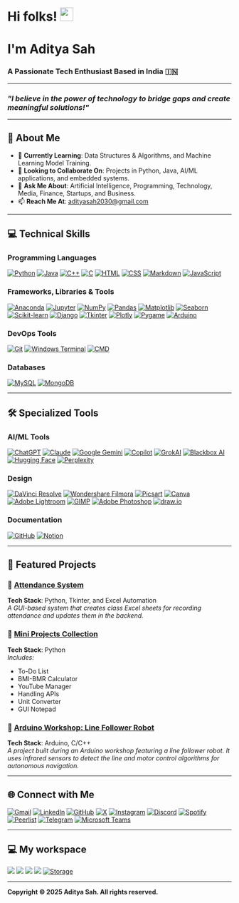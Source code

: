 # Hi folks! <img src="https://media.giphy.com/media/hvRJCLFzcasrR4ia7z/giphy.gif" width="30px"/>
# I'm **Aditya Sah**
### A Passionate Tech Enthusiast Based in India 🇮🇳

---

### *"I believe in the power of technology to bridge gaps and create meaningful solutions!"*

---

## 🚀 About Me
- 🌱 **Currently Learning**: Data Structures & Algorithms, and Machine Learning Model Training.
- 👯 **Looking to Collaborate On**: Projects in Python, Java, AI/ML applications, and embedded systems.
- 💬 **Ask Me About**: Artificial Intelligence, Programming, Technology, Media, Finance, Startups, and Business.
- 📫 **Reach Me At**: [adityasah2030@gmail.com](mailto:adityasah2030@gmail.com)

---

## 💻 Technical Skills

### Programming Languages  
[![Python](https://img.shields.io/badge/Python-3776AB?logo=python&logoColor=fff)](#) [![Java](https://img.shields.io/badge/Java-%23ED8B00.svg?logo=openjdk&logoColor=white)](#) [![C++](https://img.shields.io/badge/C++-%2300599C.svg?logo=c%2B%2B&logoColor=white)](#) [![C](https://img.shields.io/badge/C-00599C?logo=c&logoColor=white)](#) [![HTML](https://img.shields.io/badge/HTML-%23E34F26.svg?logo=html5&logoColor=white)](#) [![CSS](https://img.shields.io/badge/CSS-1572B6?logo=css3&logoColor=fff)](#) [![Markdown](https://img.shields.io/badge/Markdown-%23000000.svg?logo=markdown&logoColor=white)](#) [![JavaScript](https://img.shields.io/badge/JavaScript-F7DF1E?logo=javascript&logoColor=000)](#)

### Frameworks, Libraries & Tools  
[![Anaconda](https://img.shields.io/badge/Anaconda-44A833?logo=anaconda&logoColor=fff)](#) [![Jupyter](https://img.shields.io/badge/Jupyter-F37626?logo=jupyter&logoColor=white)](#) [![NumPy](https://img.shields.io/badge/NumPy-013243?logo=numpy&logoColor=fff)](#) [![Pandas](https://img.shields.io/badge/Pandas-150458?logo=pandas&logoColor=fff)](#) [![Matplotlib](https://img.shields.io/badge/Matplotlib-11557C?logo=matplotlib&logoColor=fff)](#) [![Seaborn](https://img.shields.io/badge/Seaborn-4C4C9D?logo=seaborn&logoColor=white)](#) [![Scikit-learn](https://img.shields.io/badge/Scikit--learn-F7931E?logo=scikit-learn&logoColor=white)](#)  [![Django](https://img.shields.io/badge/Django-%23092E20.svg?logo=django&logoColor=white)](#) [![Tkinter](https://img.shields.io/badge/Tkinter-306998?logo=python&logoColor=white)](#) [![Plotly](https://img.shields.io/badge/Plotly-3F4F75?logo=plotly&logoColor=white)](#) [![Pygame](https://img.shields.io/badge/Pygame-1C1C1C?logo=pygame&logoColor=white)](#) [![Arduino](https://img.shields.io/badge/Arduino-00979D?logo=arduino&logoColor=white)](#) 

### DevOps Tools  
[![Git](https://img.shields.io/badge/Git-F05032?logo=git&logoColor=fff)](#) [![Windows Terminal](https://img.shields.io/badge/Windows%20Terminal-111111?logo=windows-terminal&logoColor=white)](#) [![CMD](https://img.shields.io/badge/CMD-0078D6)](#) <!-- [![Docker](https://img.shields.io/badge/Docker-2496ED?logo=docker&logoColor=fff)](#) [![Jenkins](https://img.shields.io/badge/Jenkins-D24939?logo=jenkins&logoColor=white)](#) -->

### Databases  
[![MySQL](https://img.shields.io/badge/MySQL-4479A1?logo=mysql&logoColor=fff)](#) [![MongoDB](https://img.shields.io/badge/MongoDB-%234ea94b.svg?logo=mongodb&logoColor=white)](#)

<!-- 
### Cloud Systems  
[![AWS](https://img.shields.io/badge/AWS-%23FF9900.svg?logo=amazon-web-services&logoColor=white)](#) [![Microsoft Azure](https://custom-icon-badges.demolab.com/badge/Microsoft%20Azure-0089D6?logo=msazure&logoColor=white)](#)
-->

---

## 🛠️ Specialized Tools

### AI/ML Tools  
[![ChatGPT](https://img.shields.io/badge/ChatGPT-74aa9c?logo=openai&logoColor=white)](#) [![Claude](https://img.shields.io/badge/Claude-FFCC00?logo=anthropic&logoColor=black)](#) [![Google Gemini](https://img.shields.io/badge/Google%20Gemini-886FBF?logo=googlegemini&logoColor=fff)](#) [![Copilot](https://img.shields.io/badge/Copilot-6e5494?logo=github-copilot&logoColor=white)](#) [![GrokAI](https://img.shields.io/badge/GrokAI-4B0082?logo=grokai&logoColor=white)](#) [![Blackbox AI](https://img.shields.io/badge/Blackbox%20AI-000000?logo=github&logoColor=white)](#) [![Hugging Face](https://img.shields.io/badge/Hugging%20Face-FFD21E?logo=huggingface&logoColor=000)](#) [![Perplexity](https://img.shields.io/badge/Perplexity-FF4500?logo=chatgpt&logoColor=white)](#)

### Design  
[![DaVinci Resolve](https://img.shields.io/badge/DaVinci%20Resolve-FDBA0A?logo=davinci-resolve&logoColor=white)](#) [![Wondershare Filmora](https://img.shields.io/badge/Wondershare%20Filmora-0C3E8E?logo=wondershare-filmora&logoColor=fff)](#) [![Picsart](https://img.shields.io/badge/Picsart-FF0066?logo=picsart&logoColor=fff)](#) [![Canva](https://img.shields.io/badge/Canva-%2300C4CC.svg?&logo=canva&logoColor=white)](#) [![Adobe Lightroom](https://img.shields.io/badge/Adobe%20Lightroom-31A8FF?logo=adobe-lightroom)](#) [![GIMP](https://img.shields.io/badge/GIMP-5C5C5C?logo=gimp&logoColor=white)](#) [![Adobe Photoshop](https://img.shields.io/badge/Adobe%20Photoshop-31A8FF?logo=adobe-photoshop)](#) [![draw.io](https://img.shields.io/badge/draw.io-FF9900?logo=diagrams.net&logoColor=white)](#)

### Documentation 
[![GitHub](https://img.shields.io/badge/GitHub%20-121013?logo=github&logoColor=white)](#) [![Notion](https://img.shields.io/badge/Notion-000?logo=notion&logoColor=fff)](#) 

---

## 🌟 Featured Projects
### 🔗 [Attendance System](https://github.com/AdityaSah2030/Attendance-System.git)
**Tech Stack**: Python, Tkinter, and Excel Automation  
*A GUI-based system that creates class Excel sheets for recording attendance and updates them in the backend.*

### 🔗 [Mini Projects Collection](https://github.com/AdityaSah2030/Mini-Projects.git)
**Tech Stack**: Python  
*Includes:*  
- To-Do List  
- BMI-BMR Calculator  
- YouTube Manager  
- Handling APIs  
- Unit Converter  
- GUI Notepad

### 🔗 [Arduino Workshop: Line Follower Robot](https://github.com/AdityaSah2030/ArduinoWorkshop)
**Tech Stack**: Arduino, C/C++  
*A project built during an Arduino workshop featuring a line follower robot. It uses infrared sensors to detect the line and motor control algorithms for autonomous navigation.*

---

## 🌐 Connect with Me
[![Gmail](https://img.shields.io/badge/Gmail-D14836?logo=gmail&logoColor=white)](mailto:adityasah2030@gmail.com) [![LinkedIn](https://img.shields.io/badge/Linkedin-%230077B5.svg?logo=linkedin&logoColor=white)](https://www.linkedin.com/in/adityasah2030) [![GitHub](https://img.shields.io/badge/GitHub-%23121011.svg?logo=github&logoColor=white)](https://www.github.com/AdityaSah2030) [![X](https://img.shields.io/badge/X-%23000000.svg?logo=x&logoColor=white)](https://twitter.com/adityasah2030) [![Instagram](https://img.shields.io/badge/Instagram-%23E4405F.svg?logo=instagram&logoColor=white)](http://www.instagram.com/adityasah2030) [![Discord](https://img.shields.io/badge/Discord-%235865F2.svg?logo=discord&logoColor=white)](https://discord.com/users/adityasah2030)  [![Spotify](https://img.shields.io/badge/Spotify-1DB954?logo=spotify&logoColor=white)](https://open.spotify.com/user/sa0e2nw40p74hkja276bduku8?si=giH7MLppQZ-XB-zM9hFxBg)  [![Peerlist](https://img.shields.io/badge/Peerlist-0A0A23?logo=peerlist&logoColor=white)](https://peerlist.io/adityasah2030) [![Telegram](https://img.shields.io/badge/Telegram-2CA5E0?logo=telegram&logoColor=white)](https://t.me/adityasah2030) [![Microsoft Teams](https://img.shields.io/badge/Microsoft%20Teams-6264A7?logo=microsoft-teams&logoColor=white)](#) 

---

## 💻 My workspace
![](https://img.shields.io/badge/Windows-11_Home-informational?style=flat&logo=Windows&logoColor=white&color=0083DC) ![](https://img.shields.io/badge/Intel-i7_13620H_13th_Gen-informational?style=flat&logo=intel&logoColor=white&color=0071C5) ![](https://img.shields.io/badge/RAM-16_GB-informational?style=flat&logo=ram&logoColor=white&color=28A745) ![](https://img.shields.io/badge/GPU-NVIDIA_RTX_4050_6GB-informational?style=flat&logo=nvidia&logoColor=white&color=76BC00) [![Storage](https://img.shields.io/badge/Storage-512_GB_SSD-grey?style=flat&logo=databricks&logoColor=white)](#) 

---

**Copyright © 2025 Aditya Sah. All rights reserved.**
